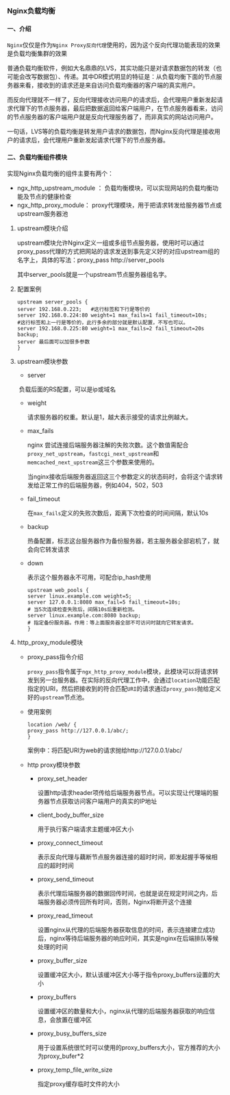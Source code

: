 ### Nginx负载均衡

#### 一、介绍

`Nginx`仅仅是作为`Nginx Proxy反向代理`使用的，因为这个反向代理功能表现的效果是负载均衡集群的效果

普通负载均衡软件，例如大名鼎鼎的LVS，其实功能只是对请求数据包的转发（也可能会改写数据包）、传递。其中DR模式明显的特征是：从负载均衡下面的节点服务器来看，接收到的请求还是来自访问负载均衡器的客户端的真实用户。

而反向代理就不一样了，反向代理接收访问用户的请求后，会代理用户重新发起请求代理下的节点服务器，最后把数据返回给客户端用户，在节点服务器看来，访问的节点服务器的客户端用户就是反向代理服务器了，而非真实的网站访问用户。

一句话，LVS等的负载均衡是转发用户请求的数据包，而Nginx反向代理是接收用户的请求后，会代理用户重新发起请求代理下的节点服务器。



#### 二、负载均衡组件模块

实现Nginx负载均衡的组件主要有两个：

- ngx_http_upstream_module ： 负载均衡模块，可以实现网站的负载均衡功能及节点的健康检查
- ngx_http_proxy_module： proxy代理模块，用于把请求转发给服务器节点或upstream服务器池



1. upstream模块介绍

   upstream模块允许Nginx定义一组或多组节点服务器，使用时可以通过proxy_pass代理的方式把网站的请求发送到事先定义好的对应upstream组的名字上，具体的写法：proxy_pass http://server_pools

   其中server_pools就是一个upstream节点服务器组名字。

2. 配置案例

   ```
   upstream server_pools {
   server 192.168.0.223;   #这行标签和下行是等价的
   server 192.168.0.224:80 weight=1 max_fails=1 fail_timeout=10s;       #这行标签和上一行是等价的，此行多余的部分就是默认配置，不写也可以。
   server 192.168.0.225:80 weight=1 max_fails=2 fail_timeout=20s backup;
   server 最后面可以加很多参数
   }
   
   ```

3. upstream模块参数

   - server

   ​       负载后面的RS配置，可以是ip或域名

   - weight

     请求服务器的权重。默认是1，越大表示接受的请求比例越大。

   - max_fails

     nginx 尝试连接后端服务器注解的失败次数。这个数值需配合`proxy_net_upstream`，`fastcgi_next_upstream`和`memcached_next_upstream`这三个参数来使用的。

     当nginx接收后端服务器返回这三个参数定义的状态码时，会将这个请求转发给正常工作的后端服务器，例如404，502，503

   - fail_timeout

     在`max_fails`定义的失败次数后，距离下次检查的时间间隔，默认10s

   - backup

     热备配置，标志这台服务器作为备份服务器，若主服务器全部宕机了，就会向它转发请求

   - down

     表示这个服务器永不可用，可配合ip_hash使用

     ```
     upstream web_pools {
     server linux.example.com weight=5; 
     server 127.0.0.1:8080 max_fail=5 fail_timeout=10s;
     # 当5次连续检查失败后，间隔10s后重新检测。
     server linux.example.com:8080 backup; 
     # 指定备份服务器。作用：等上面服务器全部不可访问时就向它转发请求。
     }
     ```

4. http_proxy_module模块

   - proxy_pass指令介绍

     `proxy_pass`指令属于`ngx_http_proxy_module`模块，此模块可以将请求转发到另一台服务器。在实际的反向代理工作中，会通过`location`功能匹配指定的URI，然后把接收到的符合匹配`URI`的请求通过`proxy_pass`抛给定义好的`upstream`节点池。

   - 使用案例

     ```
     location /web/ {
     proxy_pass http://127.0.0.1/abc/;
     }
     ```

     案例中：将匹配URI为web的请求抛给http://127.0.0.1/abc/

   - http proxy模块参数

     - proxy_set_header

       设置http请求header项传给后端服务器节点。可以实现让代理端的服务器节点获取访问客户端用户的真实的IP地址

     - client_body_buffer_size

       用于执行客户端请求主题缓冲区大小

     - proxy_connect_timeout

       表示反向代理与藕断节点服务器连接的超时时间，即发起握手等候相应的超时时间

     - proxy_send_timeout

       表示代理后端服务器的数据回传时间，也就是说在规定时间之内，后端服务器必须传回所有时间，否则，Nginx将断开这个连接

     - proxy_read_timeout

       设置nginx从代理的后端服务器获取信息的时间，表示连接建立成功后，nginx等待后端服务器的响应时间，其实是nginx在后端排队等候处理的时间

     - proxy_buffer_size

       设置缓冲区大小，默认该缓冲区大小等于指令proxy_buffers设置的大小

     - proxy_buffers

       设置缓冲区的数量和大小，nginx从代理的后端服务器获取的响应信息，会放置在缓冲区

     - proxy_busy_buffers_size

       用于设置系统很忙时可以使用的proxy_buffers大小，官方推荐的大小为proxy_bufer*2

     - proxy_temp_file_write_size

       指定proxy缓存临时文件的大小